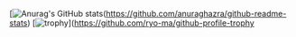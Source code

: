 [![Anurag's GitHub stats](https://github-readme-stats.vercel.app/api?username=haiha210&theme=onedark&show_icons=true)(https://github.com/anuraghazra/github-readme-stats)
[![trophy](https://github-profile-trophy.vercel.app/?username=haiha210&theme=onedark&column=7)](https://github.com/ryo-ma/github-profile-trophy

